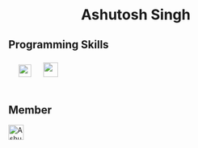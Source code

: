 <h1 align="center">Ashutosh Singh</h1>
<h2>Programming Skills</h2>
<h3>
<img src="https://www.pngitem.com/pimgs/m/31-312155_c-programming-language-logo-hd-png-download.png" width="25" height="25" hspace="20"> 
<img src="https://cdn4.iconfinder.com/data/icons/logos-and-brands/512/181_Java_logo_logos-512.png" width="29" height="29"> 
<br>
<br>
<h2>Member</h2>
<a href="https://dev.to/ashutoshsingh47">
<img src="https://d2fltix0v2e0sb.cloudfront.net/dev-badge.svg" alt="Ashutosh Singh's DEV Profile" height="30" width="30">
</a>
</h3>

